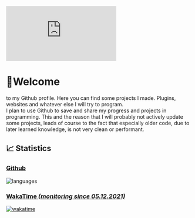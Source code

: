 <html>
<embed src="https://wakatime.com/share/@Funty/dd5f6966-d890-460d-8887-759867dd357e.svg"></embed>
</html>


# 👋Welcome 
to my Github profile. Here you can find some projects I made. Plugins, websites and whatever else I will try to program.  
I plan to use Github to save and share my progress and projects in programming. This and the reason that I will probably not actively update some projects, leads of course to the fact that especially older code, due to later learned knowledge, is not very clean or performant.
## 📈 Statistics
### [Github](https://github.com/FuntyGithub)
![languages](https://github-readme-stats-dun-chi.vercel.app/api/top-langs/?username=FuntyGithub&hide_title=true&bg_color=0d1117&text_color=f0f6fc&hide_border=false)
<!-- ![stats](https://github-readme-stats-dun-chi.vercel.app/api?username=FuntyGithub&show_icons=true&hide_title=true&include_all_commits=true&count_private=true&bg_color=0d1117&text_color=f0f6fc&hide_border=false) -->
<!-- ## [Code::Stats *(monitoring since 05.12.2021)*](https://codestats.net/users/Funty) -->
### [WakaTime *(monitoring since 05.12.2021)*](https://wakatime.com/@Funty)
[![wakatime](https://wakatime.com/badge/user/6dcad35f-5e14-44f1-8e50-62062cfd7011.svg)](https://wakatime.com/@6dcad35f-5e14-44f1-8e50-62062cfd7011)  
<!-- ![wakatimegithubstats](https://github-readme-stats-dun-chi.vercel.app/api/wakatime/?username=Funty&hide_title=true&bg_color=0d1117&text_color=f0f6fc&hide_border=false)  -->


